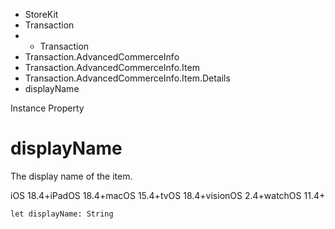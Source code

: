 

- StoreKit
- Transaction
- 
  - Transaction
- Transaction.AdvancedCommerceInfo
- Transaction.AdvancedCommerceInfo.Item
- Transaction.AdvancedCommerceInfo.Item.Details
-  displayName 

Instance Property

# displayName

The display name of the item.

iOS 18.4+iPadOS 18.4+macOS 15.4+tvOS 18.4+visionOS 2.4+watchOS 11.4+

``` source
let displayName: String
```

